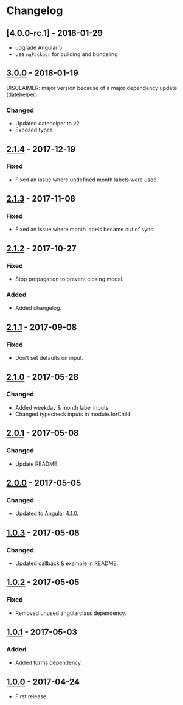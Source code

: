 # Changelog

## [4.0.0-rc.1] - 2018-01-29
- upgrade Angular 5
- use `ngPackagr` for building and bundeling

## [3.0.0] - 2018-01-19
 DISCLAIMER: major version because of a major dependency update (datehelper)

### Changed
- Updated datehelper to v2
- Exposed types


## [2.1.4] - 2017-12-19
### Fixed
- Fixed an issue where undefined month labels were used.


## [2.1.3] - 2017-11-08
### Fixed
- Fixed an issue where month labels became out of sync.


## [2.1.2] - 2017-10-27
### Fixed
- Stop propagation to prevent closing modal.

### Added
- Added changelog.


## [2.1.1] - 2017-09-08
### Fixed
- Don't set defaults on input.


## [2.1.0] - 2017-05-28
### Changed
- Added weekday & month label inputs
- Changed typecheck inputs in module.forChild


## [2.0.1] - 2017-05-08
### Changed
- Update README.


## [2.0.0] - 2017-05-05
### Changed
- Updated to Angular 4.1.0.


## [1.0.3] - 2017-05-08
### Changed
- Updated callback & example in README.


## [1.0.2] - 2017-05-05
### Fixed
- Removed unused angularclass dependency.


## [1.0.1] - 2017-05-03
### Added
- Added forms dependency.


## [1.0.0] - 2017-04-24
- First release.

[3.0.0]: https://bitbucket.antwerpen.be/projects/AUI/repos/calendar_component_angular/browse?at=refs%2Ftags%2Fv3.0.0
[2.1.4]: https://bitbucket.antwerpen.be/projects/AUI/repos/calendar_component_angular/browse?at=refs%2Ftags%2Fv2.1.4
[2.1.3]: https://bitbucket.antwerpen.be/projects/AUI/repos/calendar_component_angular/browse?at=refs%2Ftags%2Fv2.1.3
[2.1.2]: https://bitbucket.antwerpen.be/projects/AUI/repos/calendar_component_angular/browse?at=refs%2Ftags%2Fv2.1.2
[2.1.1]: https://bitbucket.antwerpen.be/projects/AUI/repos/calendar_component_angular/browse?at=refs%2Ftags%2Fv2.1.1
[2.1.0]: https://bitbucket.antwerpen.be/projects/AUI/repos/calendar_component_angular/browse?at=refs%2Ftags%2Fv2.1.0
[2.0.1]: https://bitbucket.antwerpen.be/projects/AUI/repos/calendar_component_angular/browse?at=refs%2Ftags%2Fv2.0.1
[2.0.0]: https://bitbucket.antwerpen.be/projects/AUI/repos/calendar_component_angular/browse?at=refs%2Ftags%2Fv2.0.0
[1.0.3]: https://bitbucket.antwerpen.be/projects/AUI/repos/calendar_component_angular/browse?at=refs%2Ftags%2Fv1.0.3
[1.0.2]: https://bitbucket.antwerpen.be/projects/AUI/repos/calendar_component_angular/browse?at=refs%2Ftags%2Fv1.0.2
[1.0.1]: https://bitbucket.antwerpen.be/projects/AUI/repos/calendar_component_angular/browse?at=refs%2Ftags%2Fv1.0.1
[1.0.0]: https://bitbucket.antwerpen.be/projects/AUI/repos/calendar_component_angular/browse?at=refs%2Ftags%2Fv1.0.0
